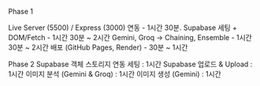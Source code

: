 Phase 1

Live Server (5500) / Express (3000) 연동 - 1시간 30분.
Supabase 세팅 + DOM/Fetch - 1시간 30분 ~ 2시간
Gemini, Groq -> Chaining, Ensemble - 1시간 30분 ~ 2시간
배포 (GitHub Pages, Render) - 30분 ~ 1시간

Phase 2
Supabase 객체 스토리지 연동 세팅 : 1시간
Supabase 업로드 & Upload : 1시간
이미지 분석 (Gemini & Groq) : 1시간
이미지 생성 (Gemini) : 1시간